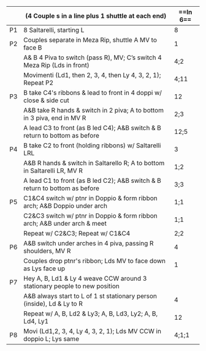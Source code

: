 ||(4 Couple s in a line plus 1 shuttle at each end) |==In 6==|
|-----|----|-----|
|P1| 8 Saltarelli, starting L |8|
|P2| Couples separate in Meza Rip, shuttle A MV to face B |1|
||A& B 4 Piva to switch (pass R), MV; C’s switch 4 Meza Rip (Lds in front) |4;2|
||Movimenti (Ld1, then 2, 3, 4, then Ly 4, 3, 2, 1); Repeat P2 |4;11|
|P3| B take C4's ribbons & lead to front in 4 doppi w/ close & side cut |12|
||A&B take R hands & switch in 2 piva; A to bottom in 3 piva, end in MV R |2;3|
||A lead C3 to front (as B led C4); A&B switch & B return to bottom as before |12;5|
|P4| B take C2 to front (holding ribbons) w/ Saltarelli LRL |3|
||A&B R hands & switch in Saltarello R; A to bottom in Saltarelli LR, MV R |1;2|
||A lead C1 to front (as B led C2); A&B switch & B return to bottom as before |3;3|
|P5| C1&C4 switch w/ ptnr in Doppio & form ribbon arch; A&B Doppio under arch |1;1|
||C2&C3 switch w/ ptnr in Doppio & form ribbon arch; A&B under arch & meet |1;1|
||Repeat w/ C2&C3; Repeat w/ C1&C4 |2;2|
|P6| A&B switch under arches in 4 piva, passing R shoulders, MV R |4|
||Couples drop ptnr's ribbon; Lds MV to face down as Lys face up |1|
|P7| Hey A, B, Ld1 & Ly 4 weave CCW around 3 stationary people to new position||
||A&B always start to L of 1 st stationary person (inside), Ld & Ly to R |4|
||Repeat w/ A, B, Ld2 & Ly3; A, B, Ld3, Ly2; A, B, Ld4, Ly1 |12| 
|P8| Movi (Ld1,2, 3, 4, Ly 4, 3, 2, 1); Lds MV CCW in doppio L; Lys same |4;1;1|
